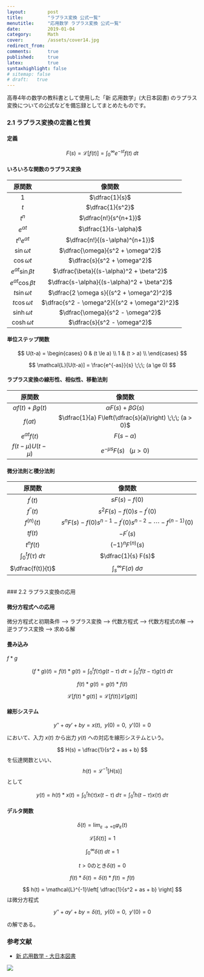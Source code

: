 ```yaml
---
layout:        post
title:         "ラプラス変換 公式一覧"
menutitle:     "応用数学 ラプラス変換 公式一覧"
date:          2019-01-04
category:      Math
cover:         /assets/cover14.jpg
redirect_from:
comments:      true
published:     true
latex:         true
syntaxhighlight: false
# sitemap: false
# draft:   true
---
```


高専4年の数学の教科書として使用した「新 応用数学」(大日本図書) のラプラス変換についての公式などを備忘録としてまとめたものです。

### 2.1 ラプラス変換の定義と性質

#### 定義

$$
F(s) = \mathcal{L}[f(t)] = \int_0^\infty e^{-st} f(t) \;dt
$$

#### いろいろな関数のラプラス変換

| 原関数 | 像関数 |
|:-----:|:-----:|
| $1$ | $\dfrac{1}{s}$
| $t$ | $\dfrac{1}{s^2}$
| $t^n$ | $\dfrac{n!}{s^{n+1}}$
| $e^{\alpha t}$ | $\dfrac{1}{s-\alpha}$
| $t^n e^{\alpha t}$ | $\dfrac{n!}{(s-\alpha)^{n+1}}$
| $\sin \omega t$ | $\dfrac{\omega}{s^2 + \omega^2}$
| $\cos \omega t$ | $\dfrac{s}{s^2 + \omega^2}$
| $e^{\alpha t} \sin \beta t$ | $\dfrac{\beta}{(s-\alpha)^2 + \beta^2}$
| $e^{\alpha t} \cos \beta t$ | $\dfrac{s-\alpha}{(s-\alpha)^2 + \beta^2}$
| $t \sin \omega t$ | $\dfrac{2 \omega s}{(s^2 + \omega^2)^2}$
| $t \cos \omega t$ | $\dfrac{s^2 - \omega^2}{(s^2 + \omega^2)^2}$
| $\sinh \omega t$ | $\dfrac{\omega}{s^2 - \omega^2}$
| $\cosh \omega t$ | $\dfrac{s}{s^2 - \omega^2}$

#### 単位ステップ関数

$$
U(t-a) =
\begin{cases}
0 & (t \le a) \\
1 & (t > a) \\
\end{cases}
$$

$$
\mathcal{L}[U(t-a)] = \frac{e^{-as}}{s} \;\;\; (a \ge 0)
$$

#### ラプラス変換の線形性、相似性、移動法則

| 原関数 | 像関数 |
|:-----:|:-----:|
| $\alpha f(t) + \beta g(t)$ | $\alpha F(s) + \beta G(s)$
| $f(at)$ | $\dfrac{1}{a} F\left(\dfrac{s}{a}\right) \;\;\; (a > 0)$
| $e^{\alpha t} f(t)$ | $F(s - \alpha)$
| $f(t - \mu) U(t - \mu)$ | $e^{-\mu s} F(s) \;\;\; (\mu > 0)$

#### 微分法則と積分法則

| 原関数 | 像関数 |
|:-----:|:-----:|
| $f^\prime(t)$ | $sF(s) - f(0)$
| $f^{\prime\prime}(t)$ | $s^2F(s) - f(0)s - f^\prime(0)$
| $f^{(n)}(t)$ | $s^nF(s) - f(0)s^{n-1} - f^\prime(0)s^{n-2} - \cdots{} - f^{(n-1)}(0)$
| $t f(t)$ | $-F^\prime(s)$
| $t^n f(t)$ | $(-1)^n F^{(n)}(s)$
| $\displaystyle\int_0^t f(\tau) \;d\tau$ | $\dfrac{1}{s} F(s)$
| $\dfrac{f(t)}{t}$ | $\displaystyle\int_s^\infty F(\sigma) \;d\sigma$


<br>
### 2.2 ラプラス変換の応用

#### 微分方程式への応用

微分方程式と初期条件 --> ラプラス変換 --> 代数方程式 --> 代数方程式の解 --> 逆ラプラス変換 --> 求める解

#### 畳み込み

$f * g$

$$
(f * g)(t) = f(t) * g(t)
= \int_0^t f(\tau) g(t-\tau) \;d\tau
= \int_0^t f(t-\tau) g(\tau) \;d\tau
$$

$$
f(t) * g(t) = g(t) * f(t)
$$

$$
\mathcal{L}[f(t) * g(t)] = \mathcal{L}[f(t)] \mathcal{L}[g(t)]
$$

#### 線形システム

$$
y'' + ay' + by = x(t),\;\; y(0) = 0,\;\; y'(0) = 0
$$

において、入力 $x(t)$ から出力 $y(t)$ への対応を線形システムという。

$$
H(s) = \dfrac{1}{s^2 + as + b}
$$
を伝達関数といい、
$$
h(t) = \mathcal{L}^{-1}[H(s)]
$$
として

$$
y(t) = h(t) * x(t)
= \int_0^t h(\tau) x(t - \tau) \;d\tau
= \int_0^t h(t - \tau) x(\tau) \;d\tau
$$

#### デルタ関数

$$
\delta(t) = \lim_{\varepsilon \to +0} \varphi_\varepsilon(t)
$$

$$
\mathcal{L}[ \delta(t) ] = 1
$$

$$
\int_0^\infty \delta(t) \;dt = 1
$$

$$
t > 0 \text{のとき} \delta(t) = 0
$$

$$
f(t) * \delta(t) = \delta(t) * f(t) = f(t)
$$

$$
h(t) = \mathcal{L}^{-1}\left[ \dfrac{1}{s^2 + as + b} \right]
$$
は微分方程式

$$
y'' + ay' + by = \delta(t),\;\; y(0) = 0,\;\; y'(0) = 0
$$

の解である。


### 参考文献

- [新 応用数学 - 大日本図書](https://amzn.to/3XM6xPE)

<a href="https://www.amazon.co.jp/%E6%96%B0-%E5%BF%9C%E7%94%A8%E6%95%B0%E5%AD%A6-%E4%BD%90%E8%97%A4-%E5%BF%97%E4%BF%9D/dp/4477027168?pd_rd_w=kvBcz&content-id=amzn1.sym.820591ed-a555-4556-9bf6-5ebd5493c69e&pf_rd_p=820591ed-a555-4556-9bf6-5ebd5493c69e&pf_rd_r=06JMHKRQC59VEJN4PQDZ&pd_rd_wg=mVCWE&pd_rd_r=5ca47ec0-b57e-4ed3-9612-9f4f4700fca0&pd_rd_i=4477027168&psc=1&linkCode=li3&tag=tex2e-22&linkId=2b036548c4125a362ef798c79891a08b&language=ja_JP&ref_=as_li_ss_il" target="_blank"><img border="0" src="//ws-fe.amazon-adsystem.com/widgets/q?_encoding=UTF8&ASIN=4477027168&Format=_SL250_&ID=AsinImage&MarketPlace=JP&ServiceVersion=20070822&WS=1&tag=tex2e-22&language=ja_JP" ></a><img src="https://ir-jp.amazon-adsystem.com/e/ir?t=tex2e-22&language=ja_JP&l=li3&o=9&a=4477027168" width="1" height="1" border="0" alt="" style="border:none !important; margin:0px !important;" />
